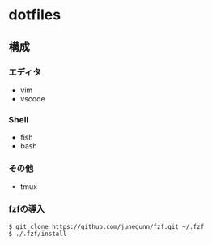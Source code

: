 # dotfiles

## 構成
### エディタ
- vim
- vscode

### Shell
- fish
- bash

### その他
- tmux

### fzfの導入
```
$ git clone https://github.com/junegunn/fzf.git ~/.fzf
$ ./.fzf/install
```

